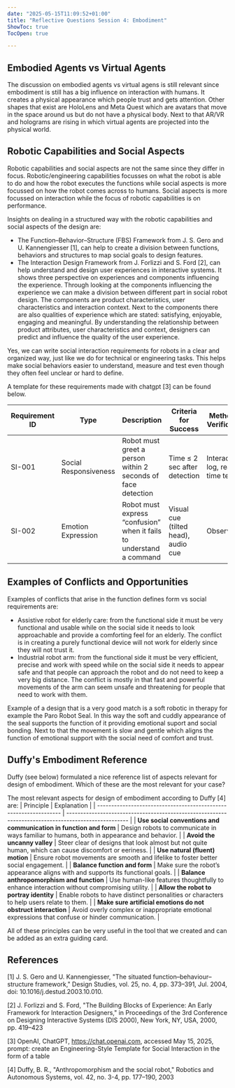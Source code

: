 ```yaml
---
date: "2025-05-15T11:09:52+01:00"
title: "Reflective Questions Session 4: Embodiment"
ShowToc: true
TocOpen: true

---
```


## Embodied Agents vs Virtual Agents
The discussion on embodied agents vs virtual agens is still relevant since embodiment is still has a big influence on interaction with humans. It creates a physical appearance which people trust and gets attention. Other shapes that exist are HoloLens and Meta Quest which are avatars that move in the space around us but do not have a physical body. Next to that AR/VR and holograms are rising in which virtual agents are projected into the physical world. 

## Robotic Capabilities and Social Aspects
Robotic capabilities and social aspects are not the same since they differ in focus. Robotic/engineering capabilities focusses on what the robot is able to do and how the robot executes the functions while social aspects is more focussed on how the robot comes across to humans. Social aspects is more focussed on interaction while the focus of robotic capabilities is on performance.

Insights on dealing in a structured way with the robotic capabilities and social aspects of the design are:
- The Function–Behavior–Structure (FBS) Framework from J. S. Gero and U. Kannengiesser [1], can help to create a division between functions, behaviors and structures to map social goals to design features. 
- The Interaction Design Framework from J. Forlizzi and S. Ford [2], can help understand and design user experiences in interactive systems. It shows three perspective on experiences and components influencing the experience. Through looking at the components influencing the experience we can make a division between different part in social robot design. The components are product characteristics, user characteristics and interaction context. Next to the components there are also qualities of experience which are stated: satisfying, enjoyable, engaging and meaningful. By understanding the relationship between product attributes, user characteristics and context, designers can predict and influence the quality of the user experience. 

Yes, we can write social interaction requirements for robots in a clear and organized way, just like we do for technical or engineering tasks. This helps make social behaviors easier to understand, measure and test even though they often feel unclear or hard to define.

A template for these requirements made with chatgpt [3] can be found below.

| Requirement ID | Type                | Description                                                        | Criteria for Success               | Method of Verification            |
|----------------|---------------------|--------------------------------------------------------------------|------------------------------------|----------------------------------|
| SI-001         | Social Responsiveness | Robot must greet a person within 2 seconds of face detection       | Time ≤ 2 sec after detection        | Interaction log, real-time testing |
| SI-002         | Emotion Expression   | Robot must express “confusion” when it fails to understand a command | Visual cue (tilted head), audio cue | Observation                       |


## Examples of Conflicts and Opportunities
Examples of conflicts that arise in the function defines form vs social requirements are:
- Assistive robot for elderly care: from the functional side it must be very functional and usable while on the social side it needs to look approachable and provide a comforting feel for an elderly. The conflict is in creating a purely functional device will not work for elderly since they will not trust it.
- Industrial robot arm: from the functional side it must be very efficient, precise and work with speed while on the social side it needs to appear safe and that people can approach the robot and do not need to keep a very big distance. The conflict is mostly in that fast and powerful movements of the arm can seem unsafe and threatening for people that need to work with them.

Example of a design that is a very good match is a soft robotic in therapy for example the Paro Robot Seal. In this way the soft and cuddly appearance of the seal supports the function of it providing emotional suport and social bonding. Next to that the movement is slow and gentle which aligns the function of emotional support with the social need of comfort and trust. 

## Duffy's Embodiment Reference 
Duffy (see below) formulated a nice reference list of aspects relevant for design of embodiment. Which of these are the most relevant for your case?

The most relevant aspects for design of embodiment according to Duffy [4] are: 
| Principle                                                         | Explanation                                                                                          |
| ----------------------------------------------------------------- | ---------------------------------------------------------------------------------------------------- |
| **Use social conventions and communication in function and form** | Design robots to communicate in ways familiar to humans, both in appearance and behavior.            |
| **Avoid the uncanny valley**                                      | Steer clear of designs that look almost but not quite human, which can cause discomfort or eeriness. |
| **Use natural (fluent) motion**                                   | Ensure robot movements are smooth and lifelike to foster better social engagement.                   |
| **Balance function and form**                                     | Make sure the robot’s appearance aligns with and supports its functional goals.                      |
| **Balance anthropomorphism and function**                         | Use human-like features thoughtfully to enhance interaction without compromising utility.            |
| **Allow the robot to portray identity**                           | Enable robots to have distinct personalities or characters to help users relate to them.             |
| **Make sure artificial emotions do not obstruct interaction**     | Avoid overly complex or inappropriate emotional expressions that confuse or hinder communication.    |

All of these principles can be very useful in the tool that we created and can be added as an extra guiding card.



## References
[1] J. S. Gero and U. Kannengiesser, "The situated function–behaviour–structure framework," Design Studies, vol. 25, no. 4, pp. 373–391, Jul. 2004, doi: 10.1016/j.destud.2003.10.010.

[2] J. Forlizzi and S. Ford, "The Building Blocks of Experience: An Early Framework for Interaction Designers," in Proceedings of the 3rd Conference on Designing Interactive Systems (DIS 2000), New York, NY, USA, 2000, pp. 419–423

[3] OpenAI, ChatGPT, https://chat.openai.com, accessed May 15, 2025, prompt: create an Engineering-Style Template for Social Interaction in the form of a table 

[4] Duffy, B. R., "Anthropomorphism and the social robot," Robotics and Autonomous Systems, vol. 42, no. 3-4, pp. 177–190, 2003